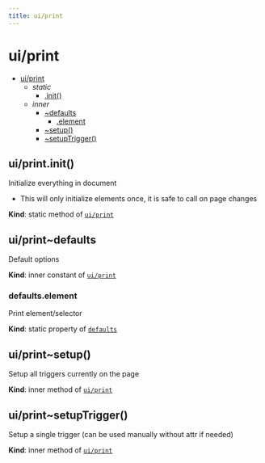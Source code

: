 ```yaml
---
title: ui/print
---
```


<a name="module_ui/print"></a>

# ui/print

* [ui/print](#module_ui/print)
    * _static_
        * [.init()](#module_ui/print.init)
    * _inner_
        * [~defaults](#module_ui/print..defaults)
            * [.element](#module_ui/print..defaults.element)
        * [~setup()](#module_ui/print..setup)
        * [~setupTrigger()](#module_ui/print..setupTrigger)

<a name="module_ui/print.init"></a>

## ui/print.init()
Initialize everything in document
- This will only initialize elements once, it is safe to call on page changes

**Kind**: static method of [<code>ui/print</code>](#module_ui/print)  
<a name="module_ui/print..defaults"></a>

## ui/print~defaults
Default options

**Kind**: inner constant of [<code>ui/print</code>](#module_ui/print)  
<a name="module_ui/print..defaults.element"></a>

### defaults.element
Print element/selector

**Kind**: static property of [<code>defaults</code>](#module_ui/print..defaults)  
<a name="module_ui/print..setup"></a>

## ui/print~setup()
Setup all triggers currently on the page

**Kind**: inner method of [<code>ui/print</code>](#module_ui/print)  
<a name="module_ui/print..setupTrigger"></a>

## ui/print~setupTrigger()
Setup a single trigger (can be used manually without attr if needed)

**Kind**: inner method of [<code>ui/print</code>](#module_ui/print)  

  